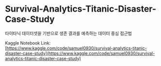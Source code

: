 # Survival-Analytics-Titanic-Disaster-Case-Study
타이타닉 데이터셋을 기반으로 생존 결과를 예측하는 데이터 중심 접근법

Kaggle Notebook Link: [https://www.kaggle.com/code/samuel0930/survival-analytics-titanic-disaster-case-study](https://www.kaggle.com/code/samuel0930/survival-analytics-titanic-disaster-case-study)
